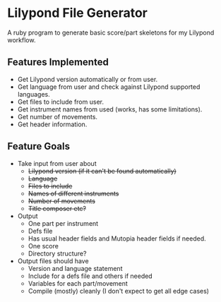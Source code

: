 # Lilypond File Generator

A ruby program to generate basic score/part skeletons for my Lilypond
workflow. 

## Features Implemented

* Get Lilypond version automatically or from user.
* Get language from user and check against Lilypond supported languages.
* Get files to include from user.
* Get instrument names from used (works, has some limitations).
* Get number of movements.
* Get header information.

## Feature Goals
* Take input from user about
    * ~~Lilypond version (if it can't be found automatically)~~
    * ~~Language~~
    * ~~Files to include~~
    * ~~Names of different instruments~~
    * ~~Number of movements~~
    * ~~Title composer etc?~~
* Output
    * One part per instrument
    * Defs file
    * Has usual header fields and Mutopia header fields if needed.
    * One score
    * Directory structure?
* Output files should have
    * Version and language statement
    * Include for a defs file and others if needed
    * Variables for each part/movement
    * Compile (mostly) cleanly (I don't expect to get all edge cases)


